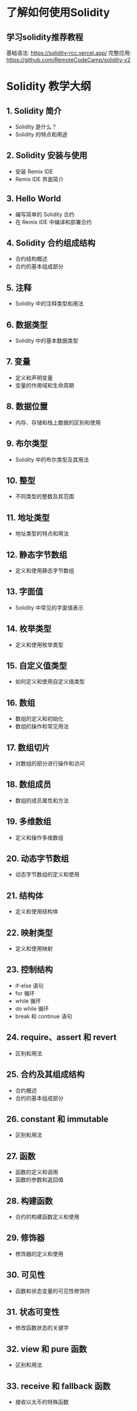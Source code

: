 # 了解如何使用Solidity
## 学习solidity推荐教程
基础语法: https://solidity-rcc.vercel.app/
完整应用: https://github.com/RemoteCodeCamp/solidity-v2
# Solidity 教学大纲

## 1. Solidity 简介
   - Solidity 是什么？
   - Solidity 的特点和用途
   
## 2. Solidity 安装与使用
   - 安装 Remix IDE
   - Remix IDE 界面简介
   
## 3. Hello World
   - 编写简单的 Solidity 合约
   - 在 Remix IDE 中编译和部署合约
   
## 4. Solidity 合约组成结构
   - 合约结构概述
   - 合约的基本组成部分
    
## 5. 注释
   - Solidity 中的注释类型和用法
   
## 6. 数据类型
   - Solidity 中的基本数据类型
   
## 7. 变量
   - 定义和声明变量
   - 变量的作用域和生命周期
   
## 8. 数据位置
   - 内存、存储和栈上数据的区别和使用
   
## 9. 布尔类型
   - Solidity 中的布尔类型及其用法
   
## 10. 整型
   - 不同类型的整数及其范围
   
## 11. 地址类型
   - 地址类型的特点和用法
   
## 12. 静态字节数组
   - 定义和使用静态字节数组
   
## 13. 字面值
   - Solidity 中常见的字面值表示
   
## 14. 枚举类型
   - 定义和使用枚举类型
   
## 15. 自定义值类型
   - 如何定义和使用自定义值类型
   
## 16. 数组
   - 数组的定义和初始化
   - 数组的操作和常见用法
   
## 17. 数组切片
   - 对数组的部分进行操作和访问
   
## 18. 数组成员
   - 数组的成员属性和方法
   
## 19. 多维数组
   - 定义和操作多维数组
   
## 20. 动态字节数组
   - 动态字节数组的定义和使用
   
## 21. 结构体
   - 定义和使用结构体
   
## 22. 映射类型
   - 定义和使用映射
   
## 23. 控制结构
   - if-else 语句
   - for 循环
   - while 循环
   - do while 循环
   - break 和 continue 语句
   
## 24. require、assert 和 revert
   - 区别和用法
   
## 25. 合约及其组成结构
   - 合约概述
   - 合约的基本组成部分
   
## 26. constant 和 immutable
   - 区别和用法
   
## 27. 函数
   - 函数的定义和调用
   - 函数的参数和返回值
   
## 28. 构建函数
   - 合约的构建函数定义和使用
   
## 29. 修饰器
   - 修饰器的定义和使用
   
## 30. 可见性
   - 函数和状态变量的可见性修饰符
   
## 31. 状态可变性
   - 修改函数状态的关键字
   
## 32. view 和 pure 函数
   - 区别和用法
   
## 33. receive 和 fallback 函数
   - 接收以太币的特殊函数

